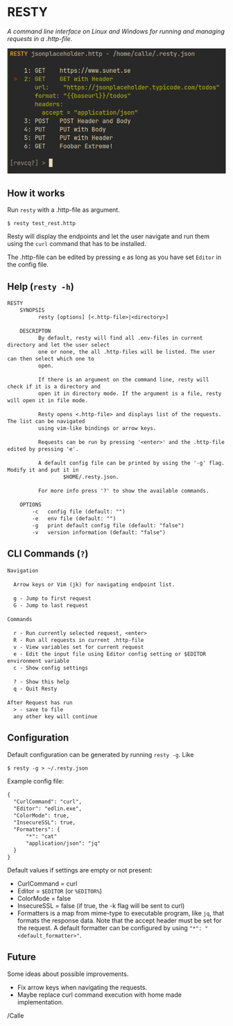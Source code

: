 # RESTY

_A command line interface on Linux and Windows for running and managing requests in a
.http-file._

![Screenshot](cli.png)


## How it works

Run `resty` with a .http-file as argument.

```
$ resty test_rest.http
```

Resty will display the endpoints and let the user navigate and run them
using the `curl` command that has to be installed. 

The .http-file can be edited by pressing `e` as long as you have set
`Editor` in the config file.


## Help (`resty -h`)

```
RESTY
    SYNOPSIS
          resty [options] [<.http-file>|<directory>]

    DESCRIPTON
          By default, resty will find all .env-files in current directory and let the user select
          one or none, the all .http-files will be listed. The user can then select which one to
          open.

          If there is an argument on the command line, resty will check if it is a directory and
          open it in directory mode. If the argument is a file, resty will open it in file mode.

          Resty opens <.http-file> and displays list of the requests. The list can be navigated
          using vim-like bindings or arrow keys.

          Requests can be run by pressing '<enter>' and the .http-file edited by pressing 'e'.

          A default config file can be printed by using the '-g' flag. Modify it and put it in
                  $HOME/.resty.json.

          For more info press '?' to show the available commands.

    OPTIONS
        -c   config file (default: "")
        -e   env file (default: "")
        -g   print default config file (default: "false")
        -v   version information (default: "false")
```


## CLI Commands (`?`)
```
Navigation

  Arrow keys or Vim (jk) for navigating endpoint list.

  g - Jump to first request
  G - Jump to last request

Commands

  r - Run currently selected request, <enter>
  R - Run all requests in current .http-file
  v - View variables set for current request
  e - Edit the input file using Editor config setting or $EDITOR environment variable
  c - Show config settings

  ? - Show this help
  q - Quit Resty

After Request has run
  > - save to file
  any other key will continue
```


## Configuration

Default configuration can be generated by running `resty -g`. Like
```
$ resty -g > ~/.resty.json
```

Example config file:
```
{
  "CurlCommand": "curl",
  "Editor": "edlin.exe",
  "ColorMode": true,
  "InsecureSSL": true,
  "Formatters": {
      "*": "cat"
      "application/json": "jq"
  }
}
```

Default values if settings are empty or not present:
- CurlCommand = curl
- Editor = `$EDITOR` (or `%EDITOR%`)
- ColorMode = false
- InsecureSSL = false (if true, the -k flag will be sent to curl)
- Formatters is a map from mime-type to executable program, like `jq`,
  that formats the response data. Note that the accept header must be
  set for the request. A default formatter can be configured by using
  `"*": "<default_formatter>"`.


## Future

Some ideas about possible improvements.

- Fix arrow keys when navigating the requests.
- Maybe replace curl command execution with home made implementation.

/Calle

